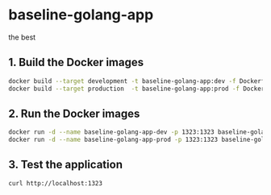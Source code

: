 # baseline-golang-app

the best

## 1. Build the Docker images

```bash
docker build --target development -t baseline-golang-app:dev -f Dockerfile . --progress=plain
docker build --target production  -t baseline-golang-app:prod -f Dockerfile . --progress=plain
```

## 2. Run the Docker images

```bash
docker run -d --name baseline-golang-app-dev -p 1323:1323 baseline-golang-app:dev
docker run -d --name baseline-golang-app-prod -p 1323:1323 baseline-golang-app:prod
```

## 3. Test the application

```bash
curl http://localhost:1323
```

